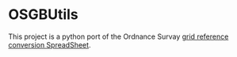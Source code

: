 # OSGBUtils


This project is a python port of the Ordnance Survay [grid reference conversion SpreadSheet](https://www.ordnancesurvey.co.uk/docs/support/maptile-gridref-conversion.xls).